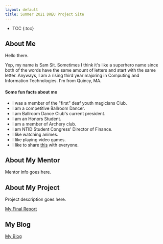 ```yaml
---
layout: default
title: Summer 2021 DREU Project Site
---
```


* TOC
{:toc}

## About Me

Hello there.

Yep, my name is Sam Sit. Sometimes I think it's like a superhero name since both of the words have the same amount of letters and start with the same letter. Anyways, I am a rising third year majoring in Computing and Information Technologies. I'm from Quincy, MA.

#### Some fun facts about me
* I was a member of the "first" deaf youth magicians Club.
* I am a competitive Ballroom Dancer.
* I am Ballroom Dance Club's current president.
* I am an Honors Student.
* I am a member of Archery club.
* I am NTID Student Congress' Director of Finance.
* I like watching animes.
* I like playing video games.
* I like to share [this](https://www.youtube.com/watch?v=dQw4w9WgXcQ) with everyone.

## About My Mentor

Mentor info goes here.

## About My Project

Project description goes here.

[My Final Report](files/finalreport.pdf)

## My Blog

[My Blog](blog.html)
